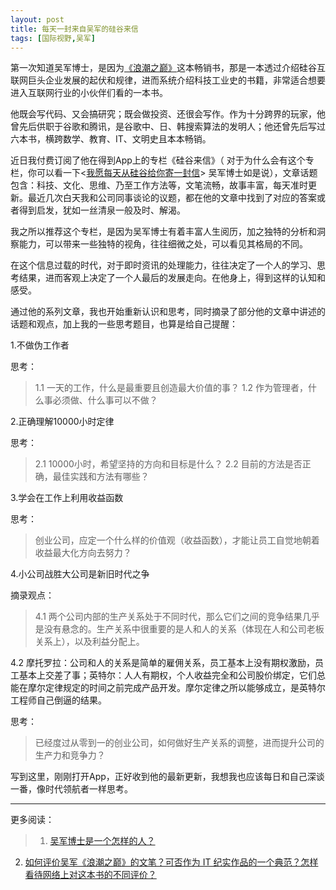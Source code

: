 ```yaml
---
layout: post
title: 每天一封来自吴军的硅谷来信
tags: [国际视野,吴军]
---
```


第一次知道吴军博士，是因为[《浪潮之巅》](https://book.douban.com/subject/6709783/)这本畅销书，那是一本透过介绍硅谷互联网巨头企业发展的起伏和规律，进而系统介绍科技工业史的书籍，非常适合想要进入互联网行业的小伙伴们看的一本书。

他既会写代码、又会搞研究；既会做投资、还很会写作。作为十分跨界的玩家，他曾先后供职于谷歌和腾讯，是谷歌中、日、韩搜索算法的发明人；他还曾先后写过六本书，横跨数学、教育、IT、文明史且本本畅销。

近日我付费订阅了他在得到App上的专栏《硅谷来信》（ 对于为什么会有这个专栏，你可以看一下<[我愿每天从硅谷给你寄一封信](https://zhuanlan.zhihu.com/p/22950151)> 吴军博士如是说），文章话题包含：科技、文化、思维、乃至工作方法等，文笔流畅，故事丰富，每天准时更新。最近几次白天我和公司同事谈论的议题，都在他的文章中找到了对应的答案或者得到启发，犹如一丝清泉一般及时、解渴。

我之所以推荐这个专栏，是因为吴军博士有着丰富人生阅历，加之独特的分析和洞察能力，可以带来一些独特的视角，往往细微之处，可以看见其格局的不同。

在这个信息过载的时代，对于即时资讯的处理能力，往往决定了一个人的学习、思考结果，进而客观上决定了一个人最后的发展走向。在他身上，得到这样的认知和感受。

通过他的系列文章，我也开始重新认识和思考，同时摘录了部分他的文章中讲述的话题和观点，加上我的一些思考题目，也算是给自己提醒：

1.不做伪工作者

思考：
>1.1 一天的工作，什么是最重要且创造最大价值的事？
1.2 作为管理者，什么事必须做、什么事可以不做？

2.正确理解10000小时定律

思考：
>2.1 10000小时，希望坚持的方向和目标是什么？
2.2 目前的方法是否正确，最佳实践和方法有哪些？

3.学会在工作上利用收益函数

思考：
>创业公司，应定一个什么样的价值观（收益函数），才能让员工自觉地朝着收益最大化方向去努力？

4.小公司战胜大公司是新旧时代之争

摘录观点：
>4.1 两个公司内部的生产关系处于不同时代，那么它们之间的竞争结果几乎是没有悬念的。生产关系中很重要的是人和人的关系（体现在人和公司老板关系上），以及利益分配上。
>
4.2 摩托罗拉：公司和人的关系是简单的雇佣关系，员工基本上没有期权激励，员工基本上交差了事；英特尔：人人有期权，个人收益完全和公司股价绑定，它们总能在摩尔定律规定的时间之前完成产品开发。摩尔定律之所以能够成立，是英特尔工程师自己倒逼的结果。

思考：
>已经度过从零到一的创业公司，如何做好生产关系的调整，进而提升公司的生产力和竞争力？


写到这里，刚刚打开App，正好收到他的最新更新，我想我也应该每日和自己深谈一番，像时代领航者一样思考。

------

更多阅读：
>1. [吴军博士是一个怎样的人？](https://www.zhihu.com/question/30223466)
2. [如何评价吴军《浪潮之巅》的文笔？可否作为 IT 纪实作品的一个典范？怎样看待网络上对这本书的不同评价？](https://www.zhihu.com/question/20612417)









